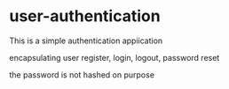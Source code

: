 # user-authentication

This is a simple authentication appiication

encapsulating user register, login, logout, password reset

the password is not hashed on purpose

